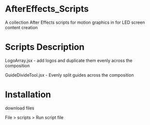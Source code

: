 # AfterEffects_Scripts
A collection After Effects scripts for motion graphics in for LED screen content creation 

# Scripts Description 
LogoArray.jsx - add logos and duplicate them evenly across the composition 

GuideDivideTool.jsx - Evenly split guides across the composition 

# Installation 
download files 

File > scripts > Run script file 
